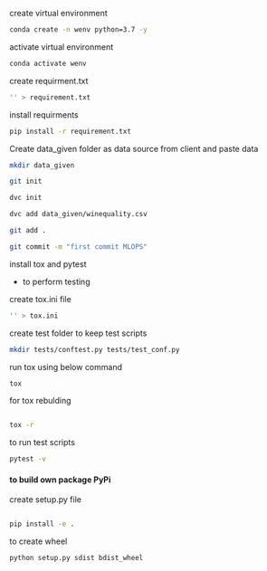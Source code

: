 create virtual environment

```bash
conda create -n wenv python=3.7 -y
```

activate virtual environment

```bash
conda activate wenv
```

create requirment.txt

```bash
'' > requirement.txt
```

install requirments

```bash
pip install -r requirement.txt
```

Create data_given folder as data source from client and paste data

```bash
mkdir data_given
```

```bash
git init
```

```bash
dvc init
```

```bash
dvc add data_given/winequality.csv
```

```bash
git add .
```

```bash
git commit -m "first commit MLOPS"
```

install tox and pytest

- to perform testing

create tox.ini file

```bash
'' > tox.ini

```

create test folder to keep test scripts

```bash
mkdir tests/conftest.py tests/test_conf.py

```

run tox using below command

```bash
tox

```

for tox rebulding

```bash

tox -r

```

to run test scripts

```bash
pytest -v
```

#### to build own package PyPi

create setup.py file

```bash

pip install -e .
```

to create wheel

```bash
python setup.py sdist bdist_wheel

```
